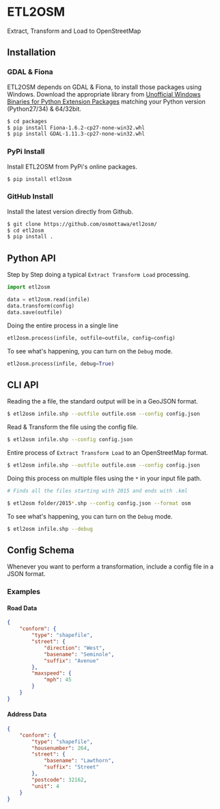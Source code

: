 ETL2OSM
=======

Extract, Transform and Load to OpenStreetMap

Installation
------------

### GDAL & Fiona

ETL2OSM depends on GDAL & Fiona, to install those packages using Windows.
Download the appropriate library from [Unofficial Windows Binaries for Python Extension Packages](http://www.lfd.uci.edu/~gohlke/pythonlibs/) matching your Python version (Python27/34) & 64/32bit.

```bash
$ cd packages
$ pip install Fiona-1.6.2-cp27-none-win32.whl
$ pip install GDAL-1.11.3-cp27-none-win32.whl
```

### PyPi Install

Install ETL2OSM from PyPi's online packages.

```bash
$ pip install etl2osm
```

### GitHub Install

Install the latest version directly from Github.

```bash
$ git clone https://github.com/osmottawa/etl2osm/
$ cd etl2osm
$ pip install .
```

Python API
----------

Step by Step doing a typical `Extract Transform Load` processing.

```python
import etl2osm

data = etl2osm.read(infile)
data.transform(config)
data.save(outfile)
```

Doing the entire process in a single line

```python
etl2osm.process(infile, outfile=outfile, config=config)
```

To see what's happening, you can turn on the `Debug` mode.

```python
etl2osm.process(infile, debug=True)
```

CLI API
-------

Reading the a file, the standard output will be in a GeoJSON format.

```bash
$ etl2osm infile.shp --outfile outfile.osm --config config.json
```

Read & Transform the file using the config file.

```bash
$ etl2osm infile.shp --config config.json
```

Entire process of `Extract Transform Load` to an OpenStreetMap format.

```bash
$ etl2osm infile.shp --outfile outfile.osm --config config.json
```

Doing this process on multiple files using the `*` in your input file path.

```bash
# Finds all the files starting with 2015 and ends with .kml

$ etl2osm folder/2015*.shp --config config.json --format osm
```

To see what's happening, you can turn on the `Debug` mode.

```bash
$ etl2osm infile.shp --debug
```


Config Schema
-------------

Whenever you want to perform a transformation, include a config file in a JSON format.

### Examples

#### Road Data

```json
{
    "conform": {
        "type": "shapefile",
        "street": {
            "direction": "West",
            "basename": "Seminole",
            "suffix": "Avenue"
        },
        "maxspeed": {
            "mph": 45
        }
    }
}
```

#### Address Data

```json
{
    "conform": {
        "type": "shapefile",
        "housenumber": 264,
        "street": {
            "basename": "Lawthorn",
            "suffix": "Street"
        },
        "postcode": 32162,
        "unit": 4
    }
}
```
